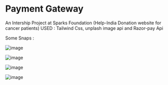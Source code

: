 # Payment Gateway
An Intership Project at Sparks Foundation
(Help-India Donation website for cancer patients)
USED : Tailwind Css, unplash image api and Razor-pay Api

Some Snaps : 

![image](https://github.com/Om29001/payment-gatway/assets/86549121/a98957b5-57fc-473d-8da1-3cf522ae3ebd)

![image](https://github.com/Om29001/payment-gatway/assets/86549121/26023730-c7c3-44f6-bd62-7f1d7f9c5d3e)

![image](https://github.com/Om29001/payment-gatway/assets/86549121/25f30829-551b-4833-b574-f9eb1ab36591)

![image](https://github.com/Om29001/payment-gatway/assets/86549121/2f6b172b-c802-4d7f-9d5d-3a9ed06e11a0)

